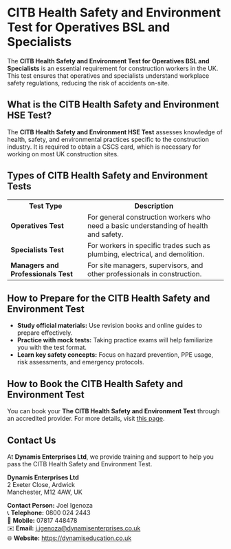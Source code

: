 <h1>CITB Health Safety and Environment Test for Operatives BSL and Specialists</h1>

<p>The <strong>CITB Health Safety and Environment Test for Operatives BSL and Specialists</strong> is an essential requirement for construction workers in the UK. This test ensures that operatives and specialists understand workplace safety regulations, reducing the risk of accidents on-site.</p>

<h2>What is the CITB Health Safety and Environment HSE Test?</h2>

<p>The <strong>CITB Health Safety and Environment HSE Test</strong> assesses knowledge of health, safety, and environmental practices specific to the construction industry. It is required to obtain a CSCS card, which is necessary for working on most UK construction sites.</p>

<h2>Types of CITB Health Safety and Environment Tests</h2>

<table>
  <tr>
    <th>Test Type</th>
    <th>Description</th>
  </tr>
  <tr>
    <td><strong>Operatives Test</strong></td>
    <td>For general construction workers who need a basic understanding of health and safety.</td>
  </tr>
  <tr>
    <td><strong>Specialists Test</strong></td>
    <td>For workers in specific trades such as plumbing, electrical, and demolition.</td>
  </tr>
  <tr>
    <td><strong>Managers and Professionals Test</strong></td>
    <td>For site managers, supervisors, and other professionals in construction.</td>
  </tr>
</table>

<h2>How to Prepare for the CITB Health Safety and Environment Test</h2>

<ul>
  <li><strong>Study official materials:</strong> Use revision books and online guides to prepare effectively.</li>
  <li><strong>Practice with mock tests:</strong> Taking practice exams will help familiarize you with the test format.</li>
  <li><strong>Learn key safety concepts:</strong> Focus on hazard prevention, PPE usage, risk assessments, and emergency protocols.</li>
</ul>

<h2>How to Book the CITB Health Safety and Environment Test</h2>

<p>You can book your <strong>The CITB Health Safety and Environment Test</strong> through an accredited provider. For more details, visit <a href="https://dynamiseducation.co.uk/cscs-test-manchester/">this page</a>.</p>

<h2>Contact Us</h2>

<p>At <strong>Dynamis Enterprises Ltd</strong>, we provide training and support to help you pass the CITB Health Safety and Environment Test.</p>

<p><strong>Dynamis Enterprises Ltd</strong><br>
2 Exeter Close, Ardwick<br>
Manchester, M12 4AW, UK</p>

<p><strong>Contact Person:</strong> Joel Igenoza<br>
📞 <strong>Telephone:</strong> 0800 024 2443<br>
📱 <strong>Mobile:</strong> 07817 448478<br>
✉️ <strong>Email:</strong> <a href="mailto:j.igenoza@dynamisenterprises.co.uk">j.igenoza@dynamisenterprises.co.uk</a><br>
🌐 <strong>Website:</strong> <a href="https://dynamiseducation.co.uk">https://dynamiseducation.co.uk</a></p>
